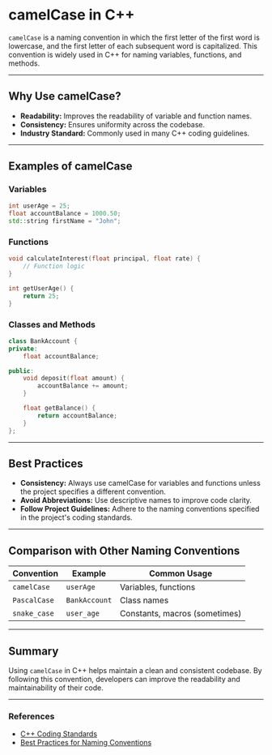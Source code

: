 # camelCase in C++

`camelCase` is a naming convention in which the first letter of the first word is lowercase, and the first letter of each subsequent word is capitalized. This convention is widely used in C++ for naming variables, functions, and methods.

---

## Why Use camelCase?
- **Readability:** Improves the readability of variable and function names.
- **Consistency:** Ensures uniformity across the codebase.
- **Industry Standard:** Commonly used in many C++ coding guidelines.

---

## Examples of camelCase

### Variables
```cpp
int userAge = 25;
float accountBalance = 1000.50;
std::string firstName = "John";
```

### Functions
```cpp
void calculateInterest(float principal, float rate) {
    // Function logic
}

int getUserAge() {
    return 25;
}
```

### Classes and Methods
```cpp
class BankAccount {
private:
    float accountBalance;

public:
    void deposit(float amount) {
        accountBalance += amount;
    }

    float getBalance() {
        return accountBalance;
    }
};
```

---

## Best Practices
- **Consistency:** Always use camelCase for variables and functions unless the project specifies a different convention.
- **Avoid Abbreviations:** Use descriptive names to improve code clarity.
- **Follow Project Guidelines:** Adhere to the naming conventions specified in the project's coding standards.

---

## Comparison with Other Naming Conventions

| Convention      | Example           | Common Usage                  |
|-----------------|-------------------|-------------------------------|
| `camelCase`     | `userAge`         | Variables, functions          |
| `PascalCase`    | `BankAccount`     | Class names                   |
| `snake_case`    | `user_age`        | Constants, macros (sometimes) |

---

## Summary
Using `camelCase` in C++ helps maintain a clean and consistent codebase. By following this convention, developers can improve the readability and maintainability of their code.

---

### References
- [C++ Coding Standards](https://isocpp.org/wiki/faq/coding-standards)
- [Best Practices for Naming Conventions](https://www.geeksforgeeks.org/naming-conventions-in-programming/)